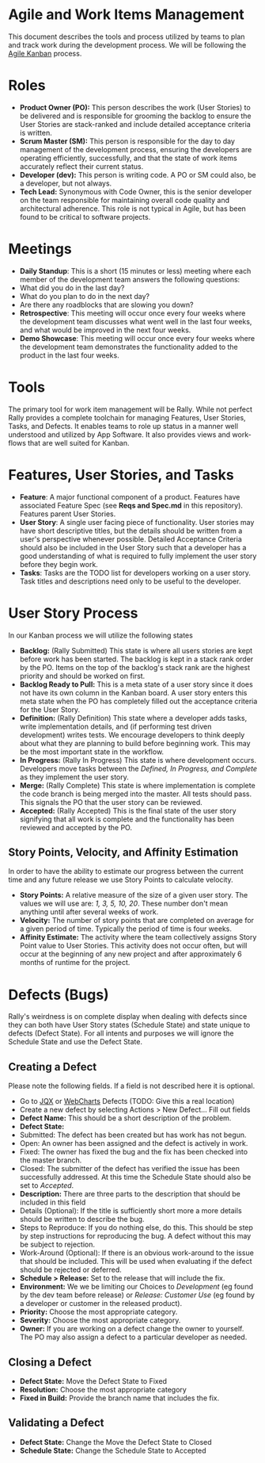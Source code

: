 # Agile and Work Items Management
This document describes the tools and process utilized by teams to plan and track work during the development process. We will be following the [Agile Kanban](http://kanbanblog.com/explained/index.html) process.

# Roles
- __Product Owner (PO):__ This person describes the work (User Stories) to be delivered and is responsible for grooming the backlog to ensure the User Stories are stack-ranked and include detailed acceptance criteria is written.
- __Scrum Master (SM):__ This person is responsible for the day to day management of the development process, ensuring the developers are operating efficiently, successfully, and that the state of work items accurately reflect their current status. 
- __Developer (dev):__ This person is writing code. A PO or SM could also, be a developer, but not always. 
- __Tech Lead:__ Synonymous with Code Owner, this is the senior developer on the team responsible for maintaining overall code quality and architectural adherence. This role is not typical in Agile, but has been found to be critical to software projects. 

# Meetings
- __Daily Standup__: This is a short (15 minutes or less) meeting where each member of the development team answers the following questions:
 - What did you do in the last day?
 - What do you plan to do in the next day?
 - Are there any roadblocks that are slowing you down?
- __Retrospective__: This meeting will occur once every four weeks where the development team discusses what went well in the last four weeks, and what would be improved in the next four weeks. 
- __Demo Showcase__: This meeting will occur once every four weeks where the development team demonstrates the functionality added to the product in the last four weeks. 

# Tools
The primary tool for work item management will be Rally. While not perfect Rally provides a complete toolchain for managing Features, User Stories, Tasks, and Defects. It enables teams to role up status in a manner well understood and utilized by App Software. It also provides views and work-flows that are well suited for Kanban. 

# Features, User Stories, and Tasks
- __Feature__: A major functional component of a product. Features have associated Feature Spec (see __Reqs and Spec.md__ in this repository). Features parent User Stories. 
- __User Story__: A single user facing piece of functionality. User stories may have short descriptive titles, but the details should be written from a user's perspective whenever possible. Detailed Acceptance Criteria should also be included in the User Story such that a developer has a good understanding of what is required to fully implement the user story before they begin work. 
- __Tasks__: Tasks are the TODO list for developers working on a user story. Task titles and descriptions need only to be useful to the developer.

# User Story Process
In our Kanban process we will utilize the following states
- __Backlog:__ (Rally Submitted) This state is where all users stories are kept before work has been started. The backlog is kept in a stack rank order by the PO. Items on the top of the backlog's stack rank are the highest priority and should be worked on first. 
 - __Backlog Ready to Pull:__ This is a meta state of a user story since it does not have its own column in the Kanban board. A user story enters this meta state when the PO has completely filled out the acceptance criteria for the User Story. 
- __Definition:__ (Rally Definition) This state where a developer adds tasks, write implementation details, and (if performing test driven development) writes tests. We encourage developers to think deeply about what they are planning to build before beginning work. This may be the most important state in the workflow. 
- __In Progress:__ (Rally In Progress) This state is where development occurs. Developers move tasks between the *Defined, In Progress, and Complete* as they implement the user story.
- __Merge:__ (Rally Complete) This state is where implementation is complete the code branch is being merged into the master. All tests should pass. This signals the PO that the user story can be reviewed. 
- __Accepted:__ (Rally Accepted) This is the final state of the user story signifying that all work is complete and the functionality has been reviewed and accepted by the PO. 

## Story Points, Velocity, and Affinity Estimation
In order to have the ability to estimate our progress between the current time and any future release we use Story Points to calculate velocity. 
- __Story Points:__ A relative measure of the size of a given user story. The values we will use are: *1, 3, 5, 10, 20*. These number don't mean anything until after several weeks of work. 
- __Velocity:__ The number of story points that are completed on average for a given period of time. Typically the period of time is four weeks. 
- __Affinity Estimate:__ The activity where the team collectively assigns Story Point value to User Stories. This activity does not occur often, but will occur at the beginning of any new project and after approximately 6 months of runtime for the project. 

# Defects (Bugs)
Rally's weirdness is on complete display when dealing with defects since they can both have User Story states (Schedule State) and state unique to defects (Defect State). For all intents and purposes we will ignore the Schedule State and use the Defect State.

## Creating a Defect
Please note the following fields. If a field is not described here it is optional. 
- Go to [JQX]() or [WebCharts]() Defects (TODO: Give this a real location)
- Create a new defect by selecting Actions > New Defect...
Fill out fields
- __Defect Name:__ This should be a short description of the problem.
- __Defect State:__
 - Submitted: The defect has been created but has work has not begun.
 - Open: An owner has been assigned and the defect is actively in work. 
 - Fixed: The owner has fixed the bug and the fix has been checked into the master branch.
 - Closed: The submitter of the defect has verified the issue has been successfully addressed. At this time the Schedule State should also be set to *Accepted*.
- __Description:__ There are three parts to the description that should be included in this field
 - Details (Optional): If the title is sufficiently short more a more details should be written to describe the bug. 
 - Steps to Reproduce: If you do nothing else, do this. This should be step by step instructions for reproducing the bug. A defect without this may be subject to rejection. 
 - Work-Around (Optional): If there is an obvious work-around to the issue that should be included. This will be used when evaluating if the defect should be rejected or deferred. 
- __Schedule > Release:__ Set to the release that will include the fix. 
- __Environment:__ We we be limiting our Choices to *Development* (eg found by the dev team before release) or *Release: Customer Use* (eg found by a developer or customer in the released product).
- __Priority:__ Choose the most appropriate category.
- __Severity:__ Choose the most appropriate category.
- __Owner:__ If you are working on a defect change the owner to yourself. The PO may also assign a defect to a particular developer as needed. 

## Closing a Defect
- __Defect State:__ Move the Defect State to Fixed
- __Resolution:__ Choose the most appropriate category
- __Fixed in Build:__ Provide the branch name that includes the fix.
 
## Validating a Defect
- __Defect State:__ Change the Move the Defect State to Closed
- __Schedule State:__ Change the Schedule State to Accepted